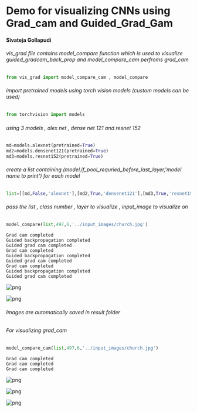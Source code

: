 
# Demo for visualizing CNNs using Grad_cam and Guided_Grad_Gam
#### Sivateja Gollapudi

###### vis_grad file contains model_compare function which is used to visualize guided_gradcam_back_prop and model_compare_cam perfroms grad_cam


```python
from vis_grad import model_compare_cam , model_compare
```

###### import pretrained models using torch vision models (custom models can be used)


```python
from torchvision import models
```

###### using 3 models , alex net , dense net 121 and resnet 152 


```python
md=models.alexnet(pretrained=True)
md2=models.densenet121(pretrained=True)
md3=models.resnet152(pretrained=True)
```

###### create a list containing (model,if_pool_requried_before_last_layer,'model name to print') for each model 


```python
list=[[md,False,'alexnet'],[md2,True,'densenet121'],[md3,True,'resnet152']]
```

###### pass the list , class number , layer to visualize , input_image to visualize on 


```python
model_compare(list,497,6,'../input_images/church.jpg')
```

    Grad cam completed
    Guided backpropagation completed
    Guided grad cam completed
    Grad cam completed
    Guided backpropagation completed
    Guided grad cam completed
    Grad cam completed
    Guided backpropagation completed
    Guided grad cam completed
    


![png](https://github.com/TejaGollapudi/pytorch-cnn-visualizations/blob/master/display/output_10_1.png?raw=true)



![png](https://github.com/TejaGollapudi/pytorch-cnn-visualizations/blob/master/display/output_10_2.png?raw=true)


###### Images are automatically saved in result folder

###### For visualizing grad_cam


```python
model_compare_cam(list,497,6,'../input_images/church.jpg')
```

    Grad cam completed
    Grad cam completed
    Grad cam completed
    


![png](https://github.com/TejaGollapudi/pytorch-cnn-visualizations/blob/master/display/output_13_1.png?raw=true)



![png](https://github.com/TejaGollapudi/pytorch-cnn-visualizations/blob/master/display/output_13_2.png?raw=true)



![png](https://github.com/TejaGollapudi/pytorch-cnn-visualizations/blob/master/display/output_13_3.png?raw=true)

